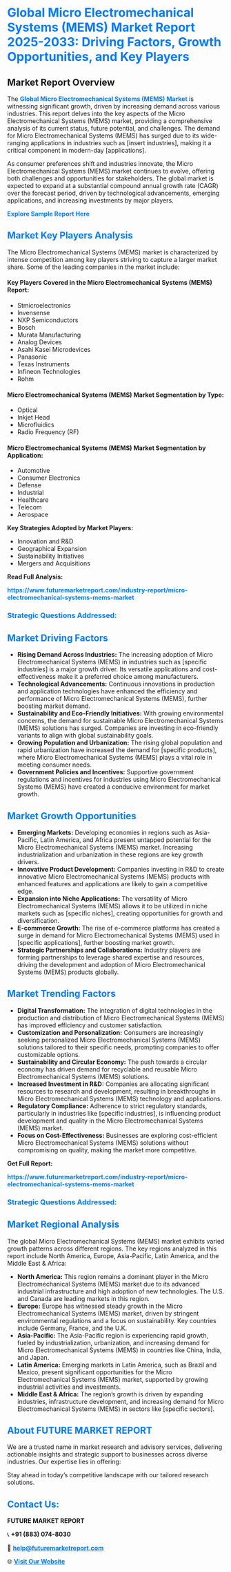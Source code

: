 <h1 style="color: #007BFF;">Global Micro Electromechanical Systems (MEMS) Market Report 2025-2033: Driving Factors, Growth Opportunities, and Key Players</h1>

<section id="overview">
<h2>Market Report Overview</h2>
<p>The <a href="https://www.futuremarketreport.com/industry-report/micro-electromechanical-systems-mems-market" style="color: #007BFF; text-decoration: none;"><strong>Global Micro Electromechanical Systems (MEMS) Market</strong></a> is witnessing significant growth, driven by increasing demand across various industries. This report delves into the key aspects of the Micro Electromechanical Systems (MEMS) market, providing a comprehensive analysis of its current status, future potential, and challenges. The demand for Micro Electromechanical Systems (MEMS) has surged due to its wide-ranging applications in industries such as [insert industries], making it a critical component in modern-day [applications].</p>
<p>As consumer preferences shift and industries innovate, the Micro Electromechanical Systems (MEMS) market continues to evolve, offering both challenges and opportunities for stakeholders. The global market is expected to expand at a substantial compound annual growth rate (CAGR) over the forecast period, driven by technological advancements, emerging applications, and increasing investments by major players.</p>
</section>

<section id="overview">
<p><a href="https://www.futuremarketreport.com/request-sample/reportId=75229" style="color: #007BFF; text-decoration: none;"><strong>Explore Sample Report Here</strong></a></p>
</section>

<section id="key-players">
<h2 style="color: #007BFF;">Market Key Players Analysis</h2>
<p>The Micro Electromechanical Systems (MEMS) market is characterized by intense competition among key players striving to capture a larger market share. Some of the leading companies in the market include:</p>
<h4>Key Players Covered in the Micro Electromechanical Systems (MEMS) Report:</h4>
<ul><li>Stmicroelectronics</li><li>Invensense</li><li>NXP Semiconductors</li><li>Bosch</li><li>Murata Manufacturing</li><li>Analog Devices</li><li>Asahi Kasei Microdevices</li><li>Panasonic</li><li>Texas Instruments</li><li>Infineon Technologies</li><li>Rohm</li></ul>
<h4>Micro Electromechanical Systems (MEMS) Market Segmentation by Type:</h4>
<ul><li>Optical</li><li>Inkjet Head</li><li>Microfluidics</li><li>Radio Frequency (RF)</li></ul>

<h4>Micro Electromechanical Systems (MEMS) Market Segmentation by Application:</h4>
<ul><li>Automotive</li><li>Consumer Electronics</li><li>Defense</li><li>Industrial</li><li>Healthcare</li><li>Telecom</li><li>Aerospace</li></ul>
<p><strong>Key Strategies Adopted by Market Players:</strong></p>
<ul>
<li>Innovation and R&D</li>
<li>Geographical Expansion</li>
<li>Sustainability Initiatives</li>
<li>Mergers and Acquisitions</li>
</ul>
</section>

<section>
<p><strong>Read Full Analysis: </strong></p><a href="https://www.futuremarketreport.com/industry-report/micro-electromechanical-systems-mems-market" style="color: #007BFF; text-decoration: none;"><strong>https://www.futuremarketreport.com/industry-report/micro-electromechanical-systems-mems-market</strong></a>
<h3 style="color: #007BFF;">Strategic Questions Addressed:</h3>
</section>

<section id="driving-factors">
<h2 style="color: #007BFF;">Market Driving Factors</h2>
<ul>
<li><strong>Rising Demand Across Industries:</strong> The increasing adoption of Micro Electromechanical Systems (MEMS) in industries such as [specific industries] is a major growth driver. Its versatile applications and cost-effectiveness make it a preferred choice among manufacturers.</li>
<li><strong>Technological Advancements:</strong> Continuous innovations in production and application technologies have enhanced the efficiency and performance of Micro Electromechanical Systems (MEMS), further boosting market demand.</li>
<li><strong>Sustainability and Eco-Friendly Initiatives:</strong> With growing environmental concerns, the demand for sustainable Micro Electromechanical Systems (MEMS) solutions has surged. Companies are investing in eco-friendly variants to align with global sustainability goals.</li>
<li><strong>Growing Population and Urbanization:</strong> The rising global population and rapid urbanization have increased the demand for [specific products], where Micro Electromechanical Systems (MEMS) plays a vital role in meeting consumer needs.</li>
<li><strong>Government Policies and Incentives:</strong> Supportive government regulations and incentives for industries using Micro Electromechanical Systems (MEMS) have created a conducive environment for market growth.</li>
</ul>
</section>

<section id="growth-opportunities">
<h2 style="color: #007BFF;">Market Growth Opportunities</h2>
<ul>
<li><strong>Emerging Markets:</strong> Developing economies in regions such as Asia-Pacific, Latin America, and Africa present untapped potential for the Micro Electromechanical Systems (MEMS) market. Increasing industrialization and urbanization in these regions are key growth drivers.</li>
<li><strong>Innovative Product Development:</strong> Companies investing in R&D to create innovative Micro Electromechanical Systems (MEMS) products with enhanced features and applications are likely to gain a competitive edge.</li>
<li><strong>Expansion into Niche Applications:</strong> The versatility of Micro Electromechanical Systems (MEMS) allows it to be utilized in niche markets such as [specific niches], creating opportunities for growth and diversification.</li>
<li><strong>E-commerce Growth:</strong> The rise of e-commerce platforms has created a surge in demand for Micro Electromechanical Systems (MEMS) used in [specific applications], further boosting market growth.</li>
<li><strong>Strategic Partnerships and Collaborations:</strong> Industry players are forming partnerships to leverage shared expertise and resources, driving the development and adoption of Micro Electromechanical Systems (MEMS) products globally.</li>
</ul>
</section>

<section id="trending-factors">
<h2 style="color: #007BFF;">Market Trending Factors</h2>
<ul>
<li><strong>Digital Transformation:</strong> The integration of digital technologies in the production and distribution of Micro Electromechanical Systems (MEMS) has improved efficiency and customer satisfaction.</li>
<li><strong>Customization and Personalization:</strong> Consumers are increasingly seeking personalized Micro Electromechanical Systems (MEMS) solutions tailored to their specific needs, prompting companies to offer customizable options.</li>
<li><strong>Sustainability and Circular Economy:</strong> The push towards a circular economy has driven demand for recyclable and reusable Micro Electromechanical Systems (MEMS) solutions.</li>
<li><strong>Increased Investment in R&D:</strong> Companies are allocating significant resources to research and development, resulting in breakthroughs in Micro Electromechanical Systems (MEMS) technology and applications.</li>
<li><strong>Regulatory Compliance:</strong> Adherence to strict regulatory standards, particularly in industries like [specific industries], is influencing product development and quality in the Micro Electromechanical Systems (MEMS) market.</li>
<li><strong>Focus on Cost-Effectiveness:</strong> Businesses are exploring cost-efficient Micro Electromechanical Systems (MEMS) solutions without compromising on quality, making the market more competitive.</li>
</ul>
</section>

<section>
<p><strong>Get Full Report: </strong></p><a href="https://www.futuremarketreport.com/industry-report/micro-electromechanical-systems-mems-market" style="color: #007BFF; text-decoration: none;"><strong>https://www.futuremarketreport.com/industry-report/micro-electromechanical-systems-mems-market</strong></a>
<h3 style="color: #007BFF;">Strategic Questions Addressed:</h3>
</section>


<section id="regional-analysis">
<h2 style="color: #007BFF;">Market Regional Analysis</h2>
<p>The global Micro Electromechanical Systems (MEMS) market exhibits varied growth patterns across different regions. The key regions analyzed in this report include North America, Europe, Asia-Pacific, Latin America, and the Middle East & Africa:</p>
<ul>
<li><strong>North America:</strong> This region remains a dominant player in the Micro Electromechanical Systems (MEMS) market due to its advanced industrial infrastructure and high adoption of new technologies. The U.S. and Canada are leading markets in this region.</li>
<li><strong>Europe:</strong> Europe has witnessed steady growth in the Micro Electromechanical Systems (MEMS) market, driven by stringent environmental regulations and a focus on sustainability. Key countries include Germany, France, and the U.K.</li>
<li><strong>Asia-Pacific:</strong> The Asia-Pacific region is experiencing rapid growth, fueled by industrialization, urbanization, and increasing demand for Micro Electromechanical Systems (MEMS) in countries like China, India, and Japan.</li>
<li><strong>Latin America:</strong> Emerging markets in Latin America, such as Brazil and Mexico, present significant opportunities for the Micro Electromechanical Systems (MEMS) market, supported by growing industrial activities and investments.</li>
<li><strong>Middle East & Africa:</strong> The region’s growth is driven by expanding industries, infrastructure development, and increasing demand for Micro Electromechanical Systems (MEMS) in sectors like [specific sectors].</li>
</ul>
</section>

<footer>
<h2 style="color: #007BFF;">About FUTURE MARKET REPORT</h2>
<p>We are a trusted name in market research and advisory services, delivering actionable insights and strategic support to businesses across diverse industries. Our expertise lies in offering:</p>

<p>Stay ahead in today’s competitive landscape with our tailored research solutions.</p>

<h2 style="color: #007BFF;">Contact Us:</h2>
<p><strong>FUTURE MARKET REPORT</strong></p>
<p>📞 <strong>+91 (883) 074-8030</strong></p>
<p>📧 <strong><a href="mailto:help@futuremarketreport.com" style="color: #007BFF;">help@futuremarketreport.com</a></strong></p>
<p>🌐 <strong><a href="https://www.futuremarketreport.com/" style="color: #007BFF;">Visit Our Website</a></strong></p>
</footer>